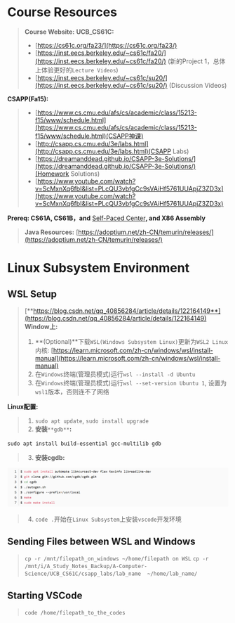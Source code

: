 # Course Resources
> **Course Website:** 
> **UCB_CS61C:**
> - [https://cs61c.org/fa23/](https://cs61c.org/fa23/)
> - [https://inst.eecs.berkeley.edu/~cs61c/fa20/](https://inst.eecs.berkeley.edu/~cs61c/fa20/) (新的Project 1，总体上体验更好的`Lecture Videos`)
> - [https://inst.eecs.berkeley.edu/~cs61c/su20/](https://inst.eecs.berkeley.edu/~cs61c/su20/) (Discussion Videos)
> 
**CSAPP(Fa15):**
> - [https://www.cs.cmu.edu/afs/cs/academic/class/15213-f15/www/schedule.html](https://www.cs.cmu.edu/afs/cs/academic/class/15213-f15/www/schedule.html)(CSAPP神课)
> - [http://csapp.cs.cmu.edu/3e/labs.html](http://csapp.cs.cmu.edu/3e/labs.html)(CSAPP Labs)
> - [https://dreamanddead.github.io/CSAPP-3e-Solutions/](https://dreamanddead.github.io/CSAPP-3e-Solutions/)(Homework Solutions)
> - [https://www.youtube.com/watch?v=ScMxnXq6fbI&list=PLcQU3vbfgCc9sVAiHf5761UUApjZ3ZD3x](https://www.youtube.com/watch?v=ScMxnXq6fbI&list=PLcQU3vbfgCc9sVAiHf5761UUApjZ3ZD3x)
> 
**Prereq: CS61A, CS61B，and** [Self-Paced Center](https://selfpaced.bitbucket.io/#/)**, and X86 Assembly**
> **Java Resources:** [https://adoptium.net/zh-CN/temurin/releases/](https://adoptium.net/zh-CN/temurin/releases/)



# Linux Subsystem Environment
## WSL Setup
> [**https://blog.csdn.net/qq_40856284/article/details/122164149**](https://blog.csdn.net/qq_40856284/article/details/122164149)
> **Window上:**
> 1. **(Optional)**下载`WSL(Windows Subsystem Linux)`更新为`WSL2 Linux`内核: [https://learn.microsoft.com/zh-cn/windows/wsl/install-manual](https://learn.microsoft.com/zh-cn/windows/wsl/install-manual)
> 2. 在`Windows`终端(管理员模式)运行`wsl --install -d Ubuntu`
> 3. 在`Windows`终端(管理员模式)运行`wsl --set-version Ubuntu 1`, 设置为`wsl1`版本，否则连不了网络
> 
**Linux配置:**
> 1. `sudo apt update`, `sudo install upgrade`
> 2. **安装**`**gdb**`**:**
> 
`sudo apt install build-essential gcc-multilib gdb`
> 3. **安装cgdb:**
> 
![image.png](./Related_Resources.assets/20231105_1708289347.png)
> 4. `code .`开始在`Linux Subsystem`上安装`vscode`开发环境



## Sending Files between WSL and Windows
> `cp -r /mnt/filepath_on_windows ~/home/filepath on WSL`
> `cp -r /mnt/i/A_Study_Notes_Backup/A-Computer-Science/UCB_CS61C/csapp_labs/lab_name  ~/home/lab_name/`



## Starting VSCode
> `code /home/filepath_to_the_codes`


